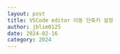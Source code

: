 ```yaml
---
layout: post
title: VSCode editor 이동 단축키 설정
author: jblim0125
date: 2024-02-16
category: 2024
---
```


